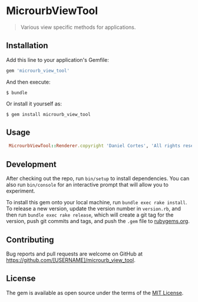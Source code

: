 # MicrourbViewTool

> Various view specific methods for applications.

## Installation

Add this line to your application's Gemfile:

```ruby
gem 'microurb_view_tool'
```

And then execute:

    $ bundle

Or install it yourself as:

    $ gem install microurb_view_tool

## Usage

```ruby
 MicrourbViewTool::Renderer.copyright 'Daniel Cortes', 'All rights reserved'
 ```

## Development

After checking out the repo, run `bin/setup` to install dependencies. You can also run `bin/console` for an interactive prompt that will allow you to experiment.

To install this gem onto your local machine, run `bundle exec rake install`. To release a new version, update the version number in `version.rb`, and then run `bundle exec rake release`, which will create a git tag for the version, push git commits and tags, and push the `.gem` file to [rubygems.org](https://rubygems.org).

## Contributing

Bug reports and pull requests are welcome on GitHub at https://github.com/[USERNAME]/microurb_view_tool.

## License

The gem is available as open source under the terms of the [MIT License](http://opensource.org/licenses/MIT).
